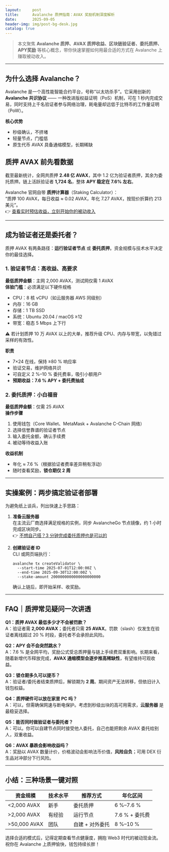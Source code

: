 ```yaml
---
layout:     post
title:      Avalanche 质押指南：AVAX 奖励机制深度解析
date:       2025-09-05
header-img: img/post-bg-desk.jpg
catalog: true
---
```


> 本文聚焦 **Avalanche 质押、AVAX 质押收益、区块链验证者、委托质押、APY奖励** 等核心概念，带你快速掌握如何用最合适的方式在 Avalanche 上赚取被动收入。

---

## 为什么选择 Avalanche？

Avalanche 是一个高性能智能合约平台，号称“以太坊杀手”。它采用创新的 **Avalanche 共识协议** —— 一种改进版权益证明（PoS）机制，可在 1 秒内完成交易，同时支持上千名验证者参与网络治理，耗电量却远低于比特币的工作量证明（PoW）。

**核心优势**  
- 秒级确认，不挤堵  
- 轻量节点，门槛低  
- 原生代币 AVAX 具备通缩模型，长期稀缺

## 质押 AVAX 前先看数据

截至最新统计，全网共质押 **2.48 亿 AVAX**，其中 1.2 亿为验证者质押，其余为委托质押。链上活跃验证者 **1,724 名**，整体 **APY 稳定在 7.6% 左右**。

Avalanche 官网自带 **质押计算器**（Staking Calculator）：  
“质押 100 AVAX，每日收益 ≈ 0.02 AVAX，年化 7.27 AVAX，按现价折算约 213 美元”。  
👉 [查看实时预估收益，立刻开始你的被动收入](https://okxdog.com/)

---

## 成为验证者还是委托者？

质押 AVAX 有两条路径：**运行验证者节点** 或 **委托质押**。资金规模与技术水平决定你的最佳选择。

### 1. 验证者节点：高收益、高要求

**最低质押金额**：主网 2,000 AVAX，测试网仅需 1 AVAX  
**体验门槛**：必须满足以下硬件规格

- CPU：8 核 vCPU（如云服务器 AWS 同级别）  
- 内存：16 GB  
- 存储：1 TB SSD  
- 系统：Ubuntu 20.04 / macOS ≥12  
- 带宽：稳态 5 Mbps 上下行  

⚠️ 若计划质押 10 万 AVAX 以上的大单，推荐升级 CPU、内存与带宽，以免错过采样的有效性。

**职责**  
- 7×24 在线，保持 ≥80 % 响应率  
- 验证交易，维护网络共识  
- 可自定义 2 %–10 % 委托费率，吸引小额用户  
- **预期收益：7.6 % APY + 委托费抽成**

### 2. 委托质押：小白福音

**最低质押金额**：仅需 25 AVAX  
**操作步骤**  
1. 使用钱包（Core Wallet、MetaMask + Avalanche C-Chain 网络）  
2. 选择信誉靠谱的验证者节点  
3. 输入委托金额，确认手续费  
4. 被动等待收益入账

**收益机制**  
- 年化 ≈ 7.6 %（根据验证者费率差异稍有浮动）  
- 随时查看奖励，**锁仓期仅 2 周**

---

## 实操案例：两步搞定验证者部署

为避免纸上谈兵，列出快速上手思路：

1. **准备云服务器**  
   在主流云厂商选择满足规格的实例，同步 AvalancheGo 节点镜像，约 1 小时完成区块同步。  
   👉 [不想自己搭？3 分钟完成委托质押也是可以的](https://okxdog.com/)  

2. **创建验证者 ID**  
   CLI 或网页端执行：  
   ```
   avalanche tx createValidator \
     --start-time 2025-07-01T12:00:00Z \
     --end-time 2025-09-30T12:00:00Z \
     --stake-amount 2000000000000000000000
   ```
   确认上链后，即开始采样、收奖励。

---

## FAQ｜质押常见疑问一次讲透

**Q1：质押 AVAX 最低多少才不会被罚款？**  
A：验证者需 **2,000 AVAX**；委托者只需 **25 AVAX**。罚款（slash）仅发生在验证者离线超过 20 % 时段，委托者不会承担此风险。

**Q2：APY 会不会突然跳水？**  
A：7.6 % 是全网平均，奖励公式受总质押量与链上手续费双重影响。长期来看，随着新增代币释放完成，**AVAX 通缩模型会逐步推高稀缺性**，有望维持可观收益。

**Q3：锁仓期多久可以提币？**  
A：验证者/委托者结束质押后，解锁期为 **2 周**。期间资产无法转移，但依旧计入钱包权益。

**Q4：质押硬件可以放在家里 PC 吗？**  
A：可以，但需确保网速与断电保护。考虑到秒级出块的高可用需求，**云服务器** 是最稳妥选择。

**Q5：能否同时做验证者与委托者？**  
A：可以。你可以自建节点同时接受他人委托，自己也能把剩余 AVAX 委托给别人，双重收益。

**Q6：AVAX 暴跌会影响收益吗？**  
A：奖励以 AVAX 数量计价，价格波动会影响法币价值，**风险自负**；可用 DEX 衍生品对冲部分下行风险。

---

## 小结：三种场景一键对照

| 资金规模 | 技术水平 | 推荐方式 | 年化区间 |
|----------|----------|----------|----------|
| <2,000 AVAX | 新手 | 委托质押 | 6 %–7.6 % |
| >2,000 AVAX | 有经验 | 运行节点 | 7.6 % + 委托费 |
| >50,000 AVAX | 团队 | 自建 + 对外委托 | 8 %–10 % |

选择合适的模式后，记得定期查看节点健康度，拥抱 Web3 时代的被动现金流。祝你在 Avalanche 上质押愉快，钱包持续长胖！